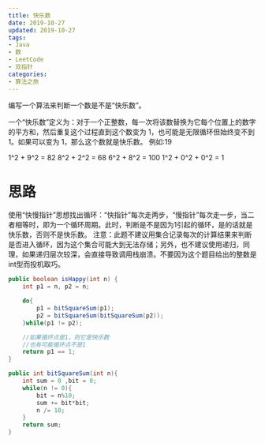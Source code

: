 ```yaml
---
title: 快乐数
date: 2019-10-27
updated: 2019-10-27
tags:
- Java
- 数
- LeetCode
- 双指针
categories:
- 算法之旅
---
```


编写一个算法来判断一个数是不是“快乐数”。

一个“快乐数”定义为：对于一个正整数，每一次将该数替换为它每个位置上的数字的平方和，然后重复这个过程直到这个数变为 1，也可能是无限循环但始终变不到 1。如果可以变为 1，那么这个数就是快乐数。
例如:19

1^2 + 9^2 = 82
8^2 + 2^2 = 68
6^2 + 8^2 = 100
1^2 + 0^2 + 0^2 = 1

# 思路
使用“快慢指针”思想找出循环：“快指针”每次走两步，“慢指针”每次走一步，当二者相等时，即为一个循环周期。此时，判断是不是因为1引起的循环，是的话就是快乐数，否则不是快乐数。
注意：此题不建议用集合记录每次的计算结果来判断是否进入循环，因为这个集合可能大到无法存储；另外，也不建议使用递归，同理，如果递归层次较深，会直接导致调用栈崩溃。不要因为这个题目给出的整数是int型而投机取巧。

```java
public boolean isHappy(int n) {
    int p1 = n, p2 = n;

    do{
        p1 = bitSquareSum(p1);
        p2 = bitSquareSum(bitSquareSum(p2));
    }while(p1 != p2);

    //如果循环点是1，则它是快乐数
    //也有可能循环点不是1
    return p1 == 1;
}

public int bitSquareSum(int n){
    int sum = 0 ,bit = 0;
    while(n != 0){
        bit = n%10;
        sum += bit*bit;
        n /= 10;
    }
    return sum;
}
```

